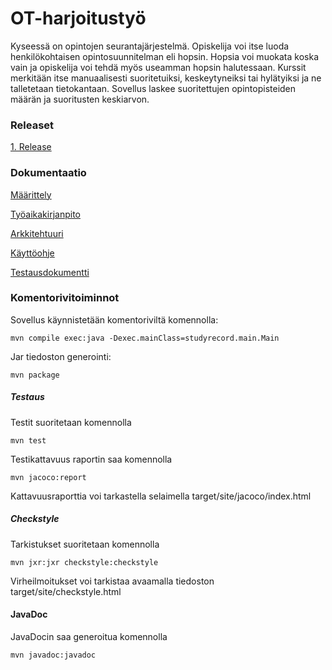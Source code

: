 # OT-harjoitustyö

Kyseessä on opintojen seurantajärjestelmä.
Opiskelija voi itse luoda henkilökohtaisen opintosuunnitelman eli hopsin. 
Hopsia voi muokata koska vain ja opiskelija voi tehdä myös useamman hopsin halutessaan.
Kurssit merkitään itse manuaalisesti suoritetuiksi, keskeytyneiksi tai hylätyiksi ja ne talletetaan tietokantaan. 
Sovellus laskee suoritettujen opintopisteiden määrän ja suoritusten keskiarvon.

### Releaset

[1. Release](https://github.com/Vekkumasa/OhjelmistoTekniikka/releases/tag/viikko5)

### Dokumentaatio

[Määrittely](https://github.com/Vekkumasa/OhjelmistoTekniikka/blob/master/dokumentointi/maarittely.md)

[Työaikakirjanpito](https://github.com/Vekkumasa/OhjelmistoTekniikka/blob/master/dokumentointi/kirjanpito.md)

[Arkkitehtuuri](https://github.com/Vekkumasa/OhjelmistoTekniikka/blob/master/dokumentointi/arkkitehtuuri.md)

[Käyttöohje](https://github.com/Vekkumasa/OhjelmistoTekniikka/blob/master/dokumentointi/kayttoohje.md)

[Testausdokumentti](https://github.com/Vekkumasa/OhjelmistoTekniikka/blob/master/dokumentointi/testaus.md)

### Komentorivitoiminnot

Sovellus käynnistetään komentoriviltä komennolla:

`mvn compile exec:java -Dexec.mainClass=studyrecord.main.Main`

Jar tiedoston generointi:

`mvn package`

##### Testaus

Testit suoritetaan komennolla
 
`mvn test`

Testikattavuus raportin saa komennolla

`mvn jacoco:report`

Kattavuusraporttia voi tarkastella selaimella target/site/jacoco/index.html

##### Checkstyle

Tarkistukset suoritetaan komennolla

`mvn jxr:jxr checkstyle:checkstyle`

Virheilmoitukset voi tarkistaa avaamalla tiedoston target/site/checkstyle.html

#### JavaDoc

JavaDocin saa generoitua komennolla

`mvn javadoc:javadoc`


